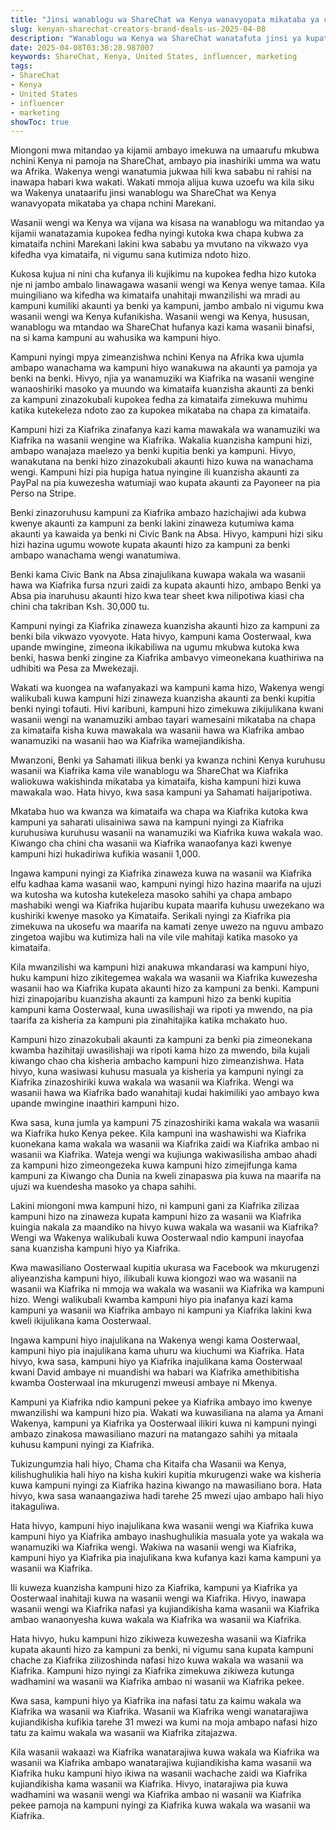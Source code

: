 ```yaml
---
title: "Jinsi wanablogu wa ShareChat wa Kenya wanavyopata mikataba ya chapa nchini Marekani"
slug: kenyan-sharechat-creators-brand-deals-us-2025-04-08
description: "Wanablogu wa Kenya wa ShareChat wanatafuta jinsi ya kupata mikataba na chapa ya kimataifa pamoja na chapa kubwa nchini Marekani."
date: 2025-04-08T03:38:28.987007
keywords: ShareChat, Kenya, United States, influencer, marketing
tags:
- ShareChat
- Kenya
- United States
- influencer
- marketing
showToc: true
---
```


Miongoni mwa mitandao ya kijamii ambayo imekuwa na umaarufu mkubwa nchini Kenya ni pamoja na ShareChat, ambayo pia inashiriki umma wa watu wa Afrika. Wakenya wengi wanatumia jukwaa hili kwa sababu ni rahisi na inawapa habari kwa wakati. Wakati mmoja alijua kuwa uzoefu wa kila siku wa Wakenya unataarifu jinsi wanablogu wa ShareChat wa Kenya wanavyopata mikataba ya chapa nchini Marekani.

Wasanii wengi wa Kenya wa vijana wa kisasa na wanablogu wa mitandao ya kijamii wanatazamia kupokea fedha nyingi kutoka kwa chapa kubwa za kimataifa nchini Marekani lakini kwa sababu ya mvutano na vikwazo vya kifedha vya kimataifa, ni vigumu sana kutimiza ndoto hizo.

Kukosa kujua ni nini cha kufanya ili kujikimu na kupokea fedha hizo kutoka nje ni jambo ambalo linawagawa wasanii wengi wa Kenya wenye tamaa. Kila muingiliano wa kifedha wa kimataifa unahitaji mwanzilishi wa mradi au kampuni kumiliki akaunti ya benki ya kampuni, jambo ambalo ni vigumu kwa wasanii wengi wa Kenya kufanikisha. Wasanii wengi wa Kenya, hususan, wanablogu wa mtandao wa ShareChat hufanya kazi kama wasanii binafsi, na si kama kampuni au wahusika wa kampuni hiyo.


Kampuni nyingi mpya zimeanzishwa nchini Kenya na Afrika kwa ujumla ambapo wanachama wa kampuni hiyo wanakuwa na akaunti ya pamoja ya benki na benki. Hivyo, njia ya wanamuziki wa Kiafrika na wasanii wengine wanaoshiriki masoko ya muundo wa kimataifa kuanzisha akaunti za benki za kampuni zinazokubali kupokea fedha za kimataifa zimekuwa muhimu katika kutekeleza ndoto zao za kupokea mikataba na chapa za kimataifa.

Kampuni hizi za Kiafrika zinafanya kazi kama mawakala wa wanamuziki wa Kiafrika na wasanii wengine wa Kiafrika. Wakalia kuanzisha kampuni hizi, ambapo wanajaza maelezo ya benki kupitia benki ya kampuni. Hivyo, wanakutana na benki hizo zinazokubali akaunti hizo kuwa na wanachama wengi. Kampuni hizi pia hupiga hatua nyingine ili kuanzisha akaunti za PayPal na pia kuwezesha watumiaji wao kupata akaunti za Payoneer na pia Perso na Stripe.


Benki zinazoruhusu kampuni za Kiafrika ambazo hazichajiwi ada kubwa kwenye akaunti za kampuni za benki lakini zinaweza kutumiwa kama akaunti ya kawaida ya benki ni Civic Bank na Absa. Hivyo, kampuni hizi siku hizi hazina ugumu wowote kupata akaunti hizo za kampuni za benki ambapo wanachama wengi wanatumiwa. 

Benki kama Civic Bank na Absa zinajulikana kuwapa wakala wa wasanii hawa wa Kiafrika fursa nzuri zaidi za kupata akaunti hizo, ambapo Benki ya Absa pia inaruhusu akaunti hizo kwa tear sheet kwa  nilipotiwa kiasi cha chini cha takriban Ksh. 30,000 tu.

Kampuni nyingi za Kiafrika zinaweza kuanzisha akaunti hizo za kampuni za benki bila vikwazo vyovyote. Hata hivyo, kampuni kama Oosterwaal, kwa upande mwingine, zimeona ikikabiliwa na ugumu mkubwa kutoka kwa benki, haswa benki zingine za Kiafrika ambavyo vimeonekana kuathiriwa na udhibiti wa Pesa za Mwekezaji. 

Wakati wa kuongea na wafanyakazi wa kampuni kama hizo, Wakenya wengi walikubali kuwa kampuni hizi zinaweza kuanzisha akaunti za benki kupitia benki nyingi tofauti. Hivi karibuni, kampuni hizo zimekuwa zikijulikana kwani wasanii wengi na wanamuziki ambao tayari wamesaini mikataba na chapa za kimataifa kisha kuwa mawakala wa wasanii hawa wa Kiafrika ambao wanamuziki na wasanii hao wa Kiafrika wamejiandikisha.

Mwanzoni, Benki ya Sahamati ilikua benki ya kwanza nchini Kenya kuruhusu wasanii wa Kiafrika kama vile wanablogu wa ShareChat wa Kiafrika waliokuwa wakishinda mikataba ya kimataifa, kisha kampuni hizi kuwa mawakala wao. Hata hivyo, kwa sasa kampuni ya Sahamati haijaripotiwa.

Mkataba huo wa kwanza wa kimataifa wa chapa wa Kiafrika kutoka kwa kampuni ya saharati ulisainiwa sawa na kampuni nyingi za Kiafrika kuruhusiwa kuruhusu wasanii na wanamuziki wa Kiafrika kuwa wakala wao. Kiwango cha chini cha wasanii wa Kiafrika wanaofanya kazi kwenye kampuni hizi hukadiriwa kufikia wasanii 1,000. 

Ingawa kampuni nyingi za Kiafrika zinaweza kuwa na wasanii wa Kiafrika elfu kadhaa kama wasanii wao, kampuni nyingi hizo hazina maarifa na ujuzi wa kutosha wa kutosha kutekeleza masoko sahihi ya chapa ambapo mashabiki wengi wa Kiafrika hujaribu kupata maarifa kuhusu uwezekano wa kushiriki kwenye masoko ya Kimataifa. Serikali nyingi za Kiafrika pia zimekuwa na ukosefu wa maarifa na kamati zenye uwezo na nguvu ambazo zingetoa wajibu wa kutimiza hali na vile vile mahitaji katika masoko ya kimataifa. 


Kila mwanzilishi wa kampuni hizi anakuwa mkandarasi wa kampuni hiyo, huku kampuni hizo zikitegemea wakala wa wasanii wa Kiafrika kuwezesha wasanii hao wa Kiafrika kupata akaunti hizo za kampuni za benki. Kampuni hizi zinapojaribu kuanzisha akaunti za kampuni hizo za benki kupitia kampuni kama Oosterwaal, kuna uwasilishaji wa ripoti ya mwendo, na pia taarifa za kisheria za kampuni pia zinahitajika katika mchakato huo.

Kampuni hizo zinazokubali akaunti za kampuni za benki pia zimeonekana kwamba hazihitaji uwasilishaji wa ripoti kama hizo za mwendo, bila kujali kiwango chao cha kisheria ambacho kampuni hizo zimeanzishwa. Hata hivyo, kuna wasiwasi kuhusu masuala ya kisheria ya kampuni nyingi za Kiafrika zinazoshiriki kuwa wakala wa wasanii wa Kiafrika. Wengi wa wasanii hawa wa Kiafrika bado wanahitaji kudai hakimiliki yao ambayo kwa upande mwingine inaathiri kampuni hizo.

Kwa sasa, kuna jumla ya kampuni 75 zinazoshiriki kama wakala wa wasanii wa Kiafrika huko Kenya pekee. Kila kampuni ina washawishi wa Kiafrika kuonekana kama wakala wa wasanii wa Kiafrika zaidi wa Kiafrika ambao ni wasanii wa Kiafrika.  Wateja wengi wa kujiunga wakiwasilisha ambao ahadi za kampuni hizo zimeongezeka kuwa kampuni hizo zimejifunga kama kampuni za Kiwango cha Dunia na kweli zinapaswa pia kuwa na maarifa na ujuzi wa kuendesha masoko ya chapa sahihi. 

Lakini miongoni mwa kampuni hizo, ni kampuni gani za Kiafrika zilizaa kampuni hizo na zinaweza kupata kampuni hizo za wasanii wa Kiafrika kuingia nakala za maandiko na hivyo kuwa wakala wa wasanii wa Kiafrika? Wengi wa Wakenya walikubali kuwa Oosterwaal ndio kampuni inayofaa sana kuanzisha kampuni hiyo ya Kiafrika. 

Kwa mawasiliano Oosterwaal kupitia ukurasa wa Facebook wa mkurugenzi aliyeanzisha kampuni hiyo, ilikubali kuwa kiongozi wao wa wasanii na wasanii wa Kiafrika ni mmoja wa wakala wa wasanii wa Kiafrika wa kampuni hizo. Wengi walikubali kwamba kampuni hiyo pia inafanya kazi kama kampuni ya wasanii wa Kiafrika ambayo ni kampuni ya Kiafrika lakini kwa kweli ikijulikana kama Oosterwaal. 

Ingawa kampuni hiyo inajulikana na Wakenya wengi kama Oosterwaal, kampuni hiyo pia inajulikana kama uhuru wa kiuchumi wa Kiafrika. Hata hivyo, kwa sasa, kampuni hiyo ya Kiafrika inajulikana kama Oosterwaal kwani David ambaye ni muandishi wa habari wa Kiafrika amethibitisha kwamba Oosterwaal ina mkurugenzi mweusi ambaye ni Mkenya. 

Kampuni ya Kiafrika ndio kampuni pekee ya Kiafrika ambayo imo kwenye mwanzilishi wa kampuni hizo pia. Wakati wa kuwasiliana na alama ya Amani Wakenya, kampuni ya Kiafrika ya Oosterwaal ilikiri kuwa ni kampuni nyingi ambazo zinakosa mawasiliano mazuri na matangazo sahihi ya mitaala kuhusu kampuni nyingi za Kiafrika.

Tukizungumzia hali hiyo, Chama cha Kitaifa cha Wasanii wa Kenya, kilishughulikia hali hiyo na kisha kukiri kupitia mkurugenzi wake wa kisheria kuwa kampuni nyingi za Kiafrika hazina kiwango na mawasiliano bora. Hata hivyo, kwa sasa wanaangaziwa hadi tarehe 25 mwezi ujao ambapo hali hiyo itakaguliwa. 

Hata hivyo, kampuni hiyo inajulikana kwa wasanii wengi wa Kiafrika kuwa kampuni hiyo ya Kiafrika ambayo inashughulikia masuala yote ya wakala wa wanamuziki wa Kiafrika wengi.  Wakiwa na wasanii wengi wa Kiafrika, kampuni hiyo ya Kiafrika pia inajulikana kwa kufanya kazi kama kampuni ya wasanii wa Kiafrika. 

Ili kuweza kuanzisha kampuni hizo za Kiafrika, kampuni ya Kiafrika ya Oosterwaal inahitaji kuwa na wasanii wengi wa Kiafrika. Hivyo, inawapa wasanii wengi wa Kiafrika nafasi ya kujiandikisha kama wasanii wa Kiafrika ambao wanaonyesha kuwa wakala wa Kiafrika wa wasanii wa Kiafrika. 

Hata hivyo, huku kampuni hizo zikiweza kuwezesha wasanii wa Kiafrika kupata akaunti hizo za kampuni za benki, ni vigumu sana kupata kampuni chache za Kiafrika zilizoshinda nafasi hizo kuwa wakala wa wasanii wa Kiafrika. Kampuni hizo nyingi za Kiafrika zimekuwa zikiweza kutunga wadhamini wa wasanii wa Kiafrika ambao ni wasanii wa Kiafrika pekee. 

Kwa sasa, kampuni hiyo ya Kiafrika ina nafasi tatu za kaimu wakala wa Kiafrika wa wasanii wa Kiafrika. Wasanii wa Kiafrika wengi wanatarajiwa kujiandikisha kufikia tarehe 31 mwezi wa kumi na moja ambapo nafasi hizo tatu za kaimu wakala wa wasanii wa Kiafrika zitajazwa. 

Kila wasanii wakaazi wa Kiafrika wanatarajiwa kuwa wakala wa Kiafrika wa wasanii wa Kiafrika ambapo wanatarajiwa kujiandikisha kama wasanii wa Kiafrika huku kampuni hiyo ikiwa na wasanii wachache zaidi wa Kiafrika kujiandikisha kama wasanii wa Kiafrika.  Hivyo, inatarajiwa pia kuwa wadhamini wa wasanii wengi wa Kiafrika ambao ni wasanii wa Kiafrika pekee pamoja na kampuni nyingi za Kiafrika kuwa wakala wa wasanii wa Kiafrika.